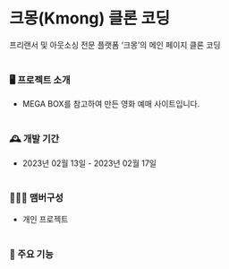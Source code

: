 # 크몽(Kmong) 클론 코딩
프리랜서 및 아웃소싱 전문 플랫폼 ‘크몽’의 메인 페이지 클론 코딩
<br></br>

### 🖥️ 프로젝트 소개
- MEGA BOX를 참고하여 만든 영화 예매 사이트입니다.
<br></br>

### 🕰️ 개발 기간
- 2023년 02월 13일 - 2023년 02월 17일
<br></br>

### 🧑‍🤝‍🧑 맴버구성
- 개인 프로젝트
<br></br>

### 📌 주요 기능
